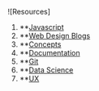 ![Resources]


1. **[Javascript](.source/javascript.md)
2. **[Web Design Blogs](.source/web-design-blogs.md)
3. **[Concepts](.source/concepts.md)
4. **[Documentation](.source/documentation.md)
5. **[Git](.source/git.md)
6. **[Data Science](.source/data-science.md)
7. **[UX](.source/ux.md)
